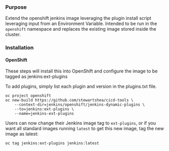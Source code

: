 ### Purpose
Extend the openshift jenkins image leveraging the plugin install script leveraging 
input from an Environment Variable. Intended to be run in the `openshift` 
namespace and replaces the existing image stored inside the cluster. 

### Installation
#### OpenShift

These steps will install this into OpenShift and configure the image
to be tagged as jenkins:ext-plugins

To add plugins, simply list each plugin and version in the plugins.txt 
file. 

```
oc project openshift
oc new-build https://github.com/stewartshea/cicd-tools \
    --context-dir=jenkins/openshift/jenkins-dynamic-plugins \
    --to=jenkins:ext-plugins \
    --name=jenkins-ext-plugins
```

Users can now change their Jenkins image tag to `ext-plugins`, or if you want all 
standard images running `latest` to get this new image, tag the new image as latest: 

```
oc tag jenkins:ext-plugins jenkins:latest
```